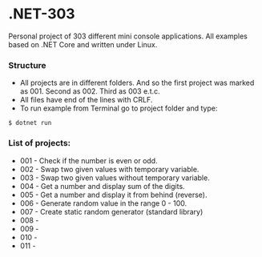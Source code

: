 # .NET-303

Personal project of 303 different mini console applications. All examples based on .NET Core and written under Linux. 

### Structure
- All projects are in different folders. And so the first project was marked as 001. Second as 002. Third as 003 e.t.c.
- All files have end of the lines with CRLF.
- To run example from Terminal go to project folder and type:
````
$ dotnet run
````

### List of projects:
- 001 - Check if the number is even or odd.
- 002 - Swap two given values with temporary variable.
- 003 - Swap two given values without temporary variable.
- 004 - Get a number and display sum of the digits.
- 005 - Get a number and display it from behind (reverse).
- 006 - Generate random value in the range 0 - 100.
- 007 - Create static random generator (standard library)
- 008 - 
- 009 - 
- 010 - 
- 011 - 

